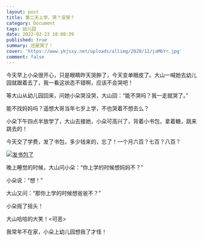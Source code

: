 ```yaml
---
layout: post
title: 第二天上学，哭？没哭？
category: Document
tags: 幼儿园
date: 2022-02-23 18:08:39
published: true
summary: 还是哭了！
cover: 'https://www.ykjsxy.net/uploads/allimg/2020/12/jaMbYr.jpg'
comment: false
---
```


今天早上小朵很开心，只是眼睛昨天哭肿了，今天变单眼皮了。大山一喊她去幼儿园就跟着去了，我一看这状态不错啊，应该不会哭吧！

等大山从幼儿园回来，问她小朵哭没哭，大山回：“能不哭吗？我一走就哭了。”

能不找妈妈吗？遥想大哥当年七岁上学，不也哭着不想去么？

小朵下午四点半放学了，大山去接她，小朵可高兴了，背着小书包，拿着糖，跳来跳去的！

今天交了学费，发了书包，多少钱来的，忘了！一个月六百？七百？八百？

<!--
<video data-v-1cd84dd5="" poster="//ci.xiaohongshu.com/6a5b81dc-2a1d-8931-6b9b-2407e9a197e8?imageView2/2/w/1080/format/jpg" src="http://v.xiaohongshu.com/01e2173842638d02018370037f2ab40b89_259.mp4?sign=a73fc6d8313e51dea477e5c4d932281d&amp;t=621a4e80" controls="controls" objectfit="contain" width="380px"></video>
-->

[![发书包了](//ci.xiaohongshu.com/6a5b81dc-2a1d-8931-6b9b-2407e9a197e8?imageView2/2/w/1080/format/jpg)](https://www.xiaohongshu.com/discovery/item/621738420000000001028d72)

晚上睡觉的时候，大山问小朵：“你上学的时候想妈妈不？”

小朵说：“想！”

大山又问：“那你上学的时候想爸爸不？”

小朵摇了摇头！

大山哈哈的大笑！<可恶>

我常年不在家，小朵上幼儿园想我了才怪！

